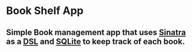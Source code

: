 # Book Shelf App

## Simple Book management app that uses [Sinatra](http://sinatrarb.com/) as a [DSL](https://en.wikipedia.org/wiki/Domain-specific_language) and [SQLite](https://www.sqlite.org/index.html) to keep track of each book.
